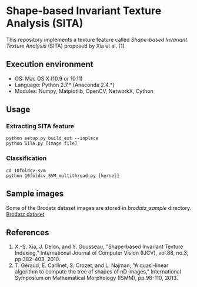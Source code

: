 # Shape-based Invariant Texture Analysis (SITA)

This repository implements a texture feature called *Shape-based Invariant Texture Analysis* (SITA) proposed by Xia et al. [1].

## Execution environment
* OS: Mac OS X (10.9 or 10.11)
* Language: Python 2.7.\* (Anaconda 2.4.\*)
* Modules: Numpy, Matplotlib, OpenCV, NetworkX, Cython


## Usage
### Extracting SITA feature
    python setup.py build_ext --inplace
    python SITA.py [image file]

### Classification
    cd 10foldcv-svm
    python 10foldcv_SVM_multithread.py [kernel]


## Sample images
Some of the Brodatz dataset images are stored in *brodatz_sample* directory.  
[Brodatz dataset](http://multibandtexture.recherche.usherbrooke.ca/original_brodatz.html)


## References
1. X.-S. Xia, J. Delon, and Y. Gousseau, "Shape-based Invariant Texture Indexing," International Journal of Computer Vision (IJCV), vol.88, no.3, pp.382–403, 2010.
2. T. Géraud, E. Carlinet, S. Crozet, and L. Najman, "A quasi-linear algorithm to compute the tree of shapes of nD images," International Symposium on Mathematical Morphology (ISMM), pp.98-110, 2013.
